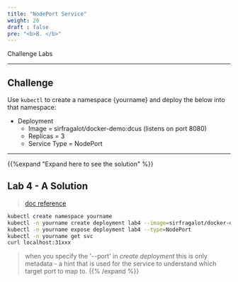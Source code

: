 ```yaml
---
title: "NodePort Service"
weight: 20
draft : false
pre: "<b>B. </b>"
---
```


Challenge Labs

---
## Challenge

Use `kubectl` to create a namespace {yourname} and deploy the below into that namespace:

- Deployment
  - Image = sirfragalot/docker-demo:dcus (listens on port 8080)
  - Replicas = 3
  - Service Type = NodePort

---
{{%expand "Expand here to see the solution" %}}
## Lab 4 - A Solution

> [doc reference](https://kubernetes.io/docs/concepts/overview/working-with-objects/namespaces/)

```bash
kubectl create namespace yourname
kubectl -n yourname create deployment lab4 --image=sirfragalot/docker-demo:dcus --replicas=3 --port=8080
kubectl -n yourname expose deployment lab4 --type=NodePort
kubectl -n yourname get svc
curl localhost:31xxx
```

> when you specify the '--port' in *create deployment* this is only metadata - a hint that is used for the service to understand which target port to map to.
{{% /expand %}}
